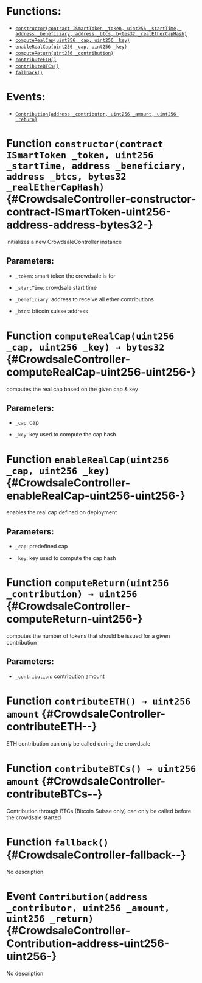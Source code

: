 

# Functions:
- [`constructor(contract ISmartToken _token, uint256 _startTime, address _beneficiary, address _btcs, bytes32 _realEtherCapHash)`](#CrowdsaleController-constructor-contract-ISmartToken-uint256-address-address-bytes32-)
- [`computeRealCap(uint256 _cap, uint256 _key)`](#CrowdsaleController-computeRealCap-uint256-uint256-)
- [`enableRealCap(uint256 _cap, uint256 _key)`](#CrowdsaleController-enableRealCap-uint256-uint256-)
- [`computeReturn(uint256 _contribution)`](#CrowdsaleController-computeReturn-uint256-)
- [`contributeETH()`](#CrowdsaleController-contributeETH--)
- [`contributeBTCs()`](#CrowdsaleController-contributeBTCs--)
- [`fallback()`](#CrowdsaleController-fallback--)

# Events:
- [`Contribution(address _contributor, uint256 _amount, uint256 _return)`](#CrowdsaleController-Contribution-address-uint256-uint256-)

# Function `constructor(contract ISmartToken _token, uint256 _startTime, address _beneficiary, address _btcs, bytes32 _realEtherCapHash)` {#CrowdsaleController-constructor-contract-ISmartToken-uint256-address-address-bytes32-}
initializes a new CrowdsaleController instance

## Parameters:
- `_token`:          smart token the crowdsale is for

- `_startTime`:      crowdsale start time

- `_beneficiary`:    address to receive all ether contributions

- `_btcs`:           bitcoin suisse address
# Function `computeRealCap(uint256 _cap, uint256 _key) → bytes32` {#CrowdsaleController-computeRealCap-uint256-uint256-}
computes the real cap based on the given cap & key

## Parameters:
- `_cap`:    cap

- `_key`:    key used to compute the cap hash

# Function `enableRealCap(uint256 _cap, uint256 _key)` {#CrowdsaleController-enableRealCap-uint256-uint256-}
enables the real cap defined on deployment

## Parameters:
- `_cap`:    predefined cap

- `_key`:    key used to compute the cap hash
# Function `computeReturn(uint256 _contribution) → uint256` {#CrowdsaleController-computeReturn-uint256-}
computes the number of tokens that should be issued for a given contribution

## Parameters:
- `_contribution`:    contribution amount

# Function `contributeETH() → uint256 amount` {#CrowdsaleController-contributeETH--}
ETH contribution
can only be called during the crowdsale

# Function `contributeBTCs() → uint256 amount` {#CrowdsaleController-contributeBTCs--}
Contribution through BTCs (Bitcoin Suisse only)
can only be called before the crowdsale started

# Function `fallback()` {#CrowdsaleController-fallback--}
No description

# Event `Contribution(address _contributor, uint256 _amount, uint256 _return)` {#CrowdsaleController-Contribution-address-uint256-uint256-}
No description
